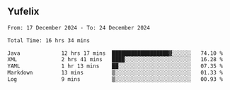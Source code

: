 ## Yufelix

<!--START_SECTION:waka-->

```txt
From: 17 December 2024 - To: 24 December 2024

Total Time: 16 hrs 34 mins

Java             12 hrs 17 mins  ██████████████████▓░░░░░░   74.10 %
XML              2 hrs 41 mins   ████░░░░░░░░░░░░░░░░░░░░░   16.28 %
YAML             1 hr 13 mins    ██░░░░░░░░░░░░░░░░░░░░░░░   07.35 %
Markdown         13 mins         ▒░░░░░░░░░░░░░░░░░░░░░░░░   01.33 %
Log              9 mins          ▒░░░░░░░░░░░░░░░░░░░░░░░░   00.93 %
```

<!--END_SECTION:waka-->

